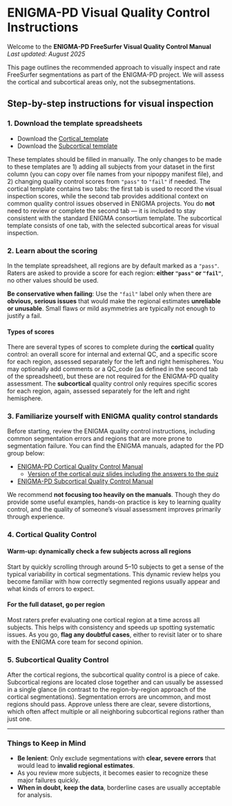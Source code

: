 # ENIGMA-PD Visual Quality Control Instructions

Welcome to the **ENIGMA-PD FreeSurfer Visual Quality Control Manual**  
*Last updated: August 2025*

This page outlines the recommended approach to visually inspect and rate FreeSurfer segmentations as part of the ENIGMA-PD project. We will assess the cortical and subcortical areas only, not the subsegmentations. 

## Step-by-step instructions for visual inspection

### 1. Download the template spreadsheets
- Download the [Cortical_template](https://github.com/ENIGMA-PD/FS7/blob/main/docs/ENIGMA-PD_Cortical_QC_Template.xlsx)
- Download the [Subcortical template](https://github.com/ENIGMA-PD/FS7/blob/main/docs/ENIGMA-PD_Subcortical_QC_Template.xlsx)

These templates should be filled in manually. The only changes to be made to these templates are 1) adding all subjects from your dataset in the first column (you can copy over file names from your nipoppy manifest file), and 2) changing quality control scores from `"pass"` to `"fail"` if needed. The cortical template contains two tabs: the first tab is used to record the visual inspection scores, while the second tab provides additional context on common quality control issues observed in ENIGMA projects.  You do **not** need to review or complete the second tab — it is included to stay consistent with the standard ENIGMA consortium template. The subcortical template consists of one tab, with the selected subcortical areas for visual inspection.

### 2. Learn about the scoring

  In the template spreadsheet, all regions are by default marked as a `"pass"`. Raters are asked to provide a score for each region: **either `"pass"` or `"fail"`**, no other values should be used.
  
  **Be conservative when failing**: Use the `"fail"` label only when there are **obvious, serious issues** that would make the regional estimates **unreliable or unusable**.  Small flaws or mild asymmetries are typically not enough to justify a fail. 

#### Types of scores
There are several types of scores to complete during the **cortical** quality control: an overall score for internal and external QC, and a specific score for each region, assessed separately for the left and right hemispheres. You may optionally add comments or a QC_code (as defined in the second tab of the spreadsheet), but these are not required for the ENIGMA-PD quality assessment. The **subcortical** quality control only requires specific scores for each region, again, assessed separately for the left and right hemisphere. 

### 3. Familiarize yourself with ENIGMA quality control standards

Before starting, review the ENIGMA quality control instructions, including common segmentation errors and regions that are more prone to segmentation failure. You can find the ENIGMA manuals, adapted for the PD group below:
- [ENIGMA-PD Cortical Quality Control Manual](https://github.com/ENIGMA-PD/FS7/blob/main/docs/Cortical_QC_ENIGMA-PD_July25.pdf)
  - [Version of the cortical quiz slides including the answers to the quiz](https://github.com/ENIGMA-PD/FS7/blob/main/docs/Cortical_QC_ENIGMA-PD_July25_quiz_answers.pdf)
- [ENIGMA-PD Subcortical Quality Control Manual]()

We recommend **not focusing too heavily on the manuals**. Though they do provide some useful examples, hands-on practice is key to learning quality control, and the quality of someone’s visual assessment improves primarily through experience.

### 4. Cortical Quality Control

#### Warm-up: dynamically check a few subjects across all regions
Start by quickly scrolling through around 5–10 subjects to get a sense of the typical variability in cortical segmentations. This dynamic review helps you become familiar with how correctly segmented regions usually appear and what kinds of errors to expect.

#### For the full dataset, go per region  
Most raters prefer evaluating one cortical region at a time across all subjects. This helps with consistency and speeds up spotting systematic issues. As you go, **flag any doubtful cases**, either to revisit later or to share with the ENIGMA core team for second opinion.

### 5. Subcortical Quality Control
After the cortical regions, the subcortical quality control is a piece of cake. Subcortical regions are located close together and can usually be assessed in a single glance (in contrast to the region-by-region approach of the cortical segmentations). Segmentation errors are uncommon, and most regions should pass. Approve unless there are clear, severe distortions, which often affect multiple or all neighboring subcortical regions rather than just one.

---

### Things to Keep in Mind

- **Be lenient**: Only exclude segmentations with **clear, severe errors** that would lead to **invalid regional estimates**.  
- As you review more subjects, it becomes easier to recognize these major failures quickly.  
- **When in doubt, keep the data**, borderline cases are usually acceptable for analysis.
